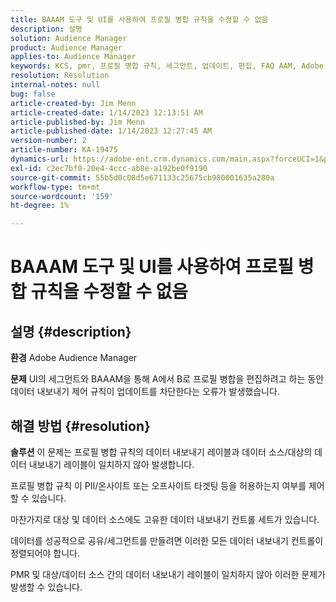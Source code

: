 ```yaml
---
title: BAAAM 도구 및 UI를 사용하여 프로필 병합 규칙을 수정할 수 없음
description: 설명
solution: Audience Manager
product: Audience Manager
applies-to: Audience Manager
keywords: KCS, pmr, 프로필 병합 규칙, 세그먼트, 업데이트, 편집, FAQ AAM, Adobe Audience Manager, 수정할 수 없음, BAAAM 도구
resolution: Resolution
internal-notes: null
bug: false
article-created-by: Jim Menn
article-created-date: 1/14/2023 12:13:51 AM
article-published-by: Jim Menn
article-published-date: 1/14/2023 12:27:45 AM
version-number: 2
article-number: KA-19475
dynamics-url: https://adobe-ent.crm.dynamics.com/main.aspx?forceUCI=1&pagetype=entityrecord&etn=knowledgearticle&id=053c7d52-a093-ed11-aad1-6045bd0065f9
exl-id: c2ec7bf0-20e4-4ccc-ab8e-a192be0f9190
source-git-commit: 55b5d0c08d5e671133c25675cb980001635a280a
workflow-type: tm+mt
source-wordcount: '159'
ht-degree: 1%

---
```


# BAAAM 도구 및 UI를 사용하여 프로필 병합 규칙을 수정할 수 없음

## 설명 {#description}


<b>환경</b>
Adobe Audience Manager

<b>문제</b>
UI의 세그먼트와 BAAAM을 통해 A에서 B로 프로필 병합을 편집하려고 하는 동안 데이터 내보내기 제어 규칙이 업데이트를 차단한다는 오류가 발생했습니다.


## 해결 방법 {#resolution}


<b>솔루션</b>
이 문제는 프로필 병합 규칙의 데이터 내보내기 레이블과 데이터 소스/대상의 데이터 내보내기 레이블이 일치하지 않아 발생합니다.

프로필 병합 규칙 이 PII/온사이트 또는 오프사이트 타겟팅 등을 허용하는지 여부를 제어할 수 있습니다.

마찬가지로 대상 및 데이터 소스에도 고유한 데이터 내보내기 컨트롤 세트가 있습니다.

데이터를 성공적으로 공유/세그먼트를 만들려면 이러한 모든 데이터 내보내기 컨트롤이 정렬되어야 합니다.

PMR 및 대상/데이터 소스 간의 데이터 내보내기 레이블이 일치하지 않아 이러한 문제가 발생할 수 있습니다.

